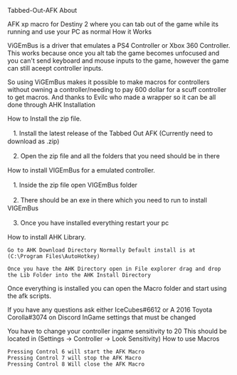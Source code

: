 Tabbed-Out-AFK
About

AFK xp macro for Destiny 2 where you can tab out of the game while its running and use your PC as normal
How it Works

ViGEmBus is a driver that emulates a PS4 Controller or Xbox 360 Controller. This works because once you alt tab the game becomes unfocused and you can't send keyboard and mouse inputs to the game, however the game can still aceept controller inputs.

So using ViGEmBus makes it possible to make macros for controllers without owning a controller/needing to pay 600 dollar for a scuff controller to get macros. And thanks to Evilc who made a wrapper so it can be all done through AHK
Installation

How to Install the zip file.

ㅤ1. Install the latest release of the Tabbed Out AFK (Currently need to download as .zip)

ㅤ2. Open the zip file and all the folders that you need should be in there

How to install VIGEmBus for a emulated controller.

ㅤ1. Inside the zip file open VIGEmBus folder

ㅤ2. There should be an exe in there which you need to run to install VIGEmBus

ㅤ3. Once you have installed everything restart your pc

How to install AHK Library.

    Go to AHK Download Directory Normally Default install is at (C:\Program Files\AutoHotkey)

    Once you have the AHK Directory open in File explorer drag and drop the Lib Folder into the AHK Install Directory

Once everything is installed you can open the Macro folder and start using the afk scripts.

If you have any questions ask either IceCubes#6612 or A 2016 Toyota Corolla#3074 on Discord
InGame settings that must be changed

You have to change your controller ingame sensitivity to 20 This should be located in (Settings -> Controller -> Look Sensitivity)
How to use Macros

    Pressing Control 6 will start the AFK Macro
    Pressing Control 7 will stop the AFK Macro
    Pressing Control 8 Will close the AFK Macro

